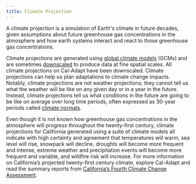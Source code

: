 ```yaml
---
title: Climate Projection
---
```


A climate projection is a simulation of Earth's climate in future decades, given assumptions about future greenhouse gas concentrations in the atmosphere and how earth systems interact and react to those greenhouse gas concentrations.

Climate projections are generated using [global climate models](/help/glossary/#global-climate-model-(gcms)) (GCMs) and are sometimes [downscaled](/help/glossary/#downscaled) to produce data at fine spatial scales. All climate projections on Cal-Adapt have been downscaled. Climate projections can help us plan adaptations to climate change impacts. Notably, climate projections are not weather projections; they cannot tell us what the weather will be like on any given day or in a year in the future. Instead, climate projections tell us what conditions in the future are going to be like on average over long time periods, often expressed as 30-year periods called [climate normals](/help/glossary/#climate-normal).

Even though it is not known how greenhouse gas concentrations in the atmosphere will progress throughout the twenty-first century, climate projections for California generated using a suite of climate models all indicate with high certainty and agreement that temperatures will warm, sea level will rise, snowpack will decline, droughts will become more frequent and intense, extreme weather and precipitation events will become more frequent and variable, and wildfire risk will increase. For more information on California’s projected twenty-first century climate, explore Cal-Adapt and read the summary reports from <a href="https://www.climateassessment.ca.gov/" target="_blank">California’s Fourth Climate Change Assessment</a>.
